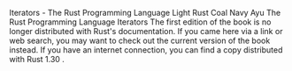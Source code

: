 Iterators - The Rust Programming Language
Light
Rust
Coal
Navy
Ayu
The Rust Programming Language
Iterators
The first edition of the book is no longer distributed with Rust's documentation.
If you came here via a link or web search, you may want to check out
the current
version of the book
instead.
If you have an internet connection, you can
find a copy distributed with
Rust
1.30
.